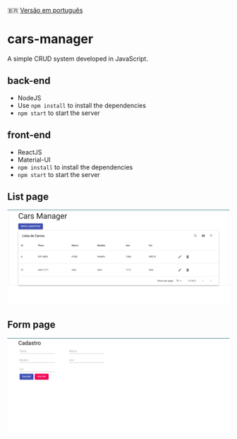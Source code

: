 🇧🇷 [Versão em português](./README.pt-br.md)

# cars-manager
A simple CRUD system developed in JavaScript.

## back-end
- NodeJS
- Use `npm install` to install the dependencies
- `npm start` to start the server

## front-end
- ReactJS
- Material-UI
- `npm install` to install the dependencies
- `npm start` to start the server

## List page
![List page](./images/list_img.png "List page")

## Form page
![List page](./images/form_img.png "Form page")
